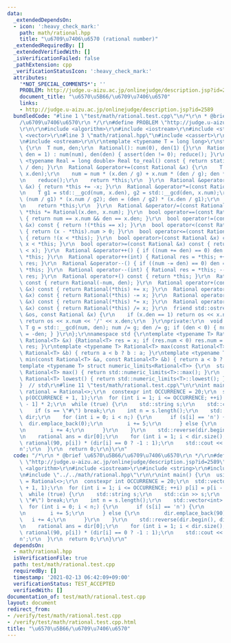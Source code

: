 ```yaml
---
data:
  _extendedDependsOn:
  - icon: ':heavy_check_mark:'
    path: math/rational.hpp
    title: "\u6709\u7406\u6570 (rational number)"
  _extendedRequiredBy: []
  _extendedVerifiedWith: []
  _isVerificationFailed: false
  _pathExtension: cpp
  _verificationStatusIcon: ':heavy_check_mark:'
  attributes:
    '*NOT_SPECIAL_COMMENTS*': ''
    PROBLEM: http://judge.u-aizu.ac.jp/onlinejudge/description.jsp?id=2589
    document_title: "\u6570\u5B66/\u6709\u7406\u6570"
    links:
    - http://judge.u-aizu.ac.jp/onlinejudge/description.jsp?id=2589
  bundledCode: "#line 1 \"test/math/rational.test.cpp\"\n/*\r\n * @brief \u6570\u5B66\
    /\u6709\u7406\u6570\r\n */\r\n#define PROBLEM \"http://judge.u-aizu.ac.jp/onlinejudge/description.jsp?id=2589\"\
    \r\n\r\n#include <algorithm>\r\n#include <iostream>\r\n#include <string>\r\n#include\
    \ <vector>\r\n#line 3 \"math/rational.hpp\"\n#include <cassert>\r\n#include <limits>\r\
    \n#include <ostream>\r\n\r\ntemplate <typename T = long long>\r\nstruct Rational\
    \ {\r\n  T num, den;\r\n  Rational(): num(0), den(1) {}\r\n  Rational(T num, T\
    \ den = 1) : num(num), den(den) { assert(den != 0); reduce(); }\r\n  template\
    \ <typename Real = long double> Real to_real() const { return static_cast<Real>(num)\
    \ / den; }\r\n  Rational &operator+=(const Rational &x) {\r\n    T g = std::__gcd(den,\
    \ x.den);\r\n    num = num * (x.den / g) + x.num * (den / g); den *= x.den / g;\r\
    \n    reduce();\r\n    return *this;\r\n  }\r\n  Rational &operator-=(const Rational\
    \ &x) { return *this += -x; }\r\n  Rational &operator*=(const Rational &x) {\r\
    \n    T g1 = std::__gcd(num, x.den), g2 = std::__gcd(den, x.num);\r\n    num =\
    \ (num / g1) * (x.num / g2); den = (den / g2) * (x.den / g1);\r\n    reduce();\r\
    \n    return *this;\r\n  }\r\n  Rational &operator/=(const Rational &x) { return\
    \ *this *= Rational(x.den, x.num); }\r\n  bool operator==(const Rational &x) const\
    \ { return num == x.num && den == x.den; }\r\n  bool operator!=(const Rational\
    \ &x) const { return !(*this == x); }\r\n  bool operator<(const Rational &x) const\
    \ { return (x - *this).num > 0; }\r\n  bool operator<=(const Rational &x) const\
    \ { return !(x < *this); }\r\n  bool operator>(const Rational &x) const { return\
    \ x < *this; }\r\n  bool operator>=(const Rational &x) const { return !(*this\
    \ < x); }\r\n  Rational &operator++() { if ((num += den) == 0) den = 1; return\
    \ *this; }\r\n  Rational operator++(int) { Rational res = *this; ++*this; return\
    \ res; }\r\n  Rational &operator--() { if ((num -= den) == 0) den = 1; return\
    \ *this; }\r\n  Rational operator--(int) { Rational res = *this; --*this; return\
    \ res; }\r\n  Rational operator+() const { return *this; }\r\n  Rational operator-()\
    \ const { return Rational(-num, den); }\r\n  Rational operator+(const Rational\
    \ &x) const { return Rational(*this) += x; }\r\n  Rational operator-(const Rational\
    \ &x) const { return Rational(*this) -= x; }\r\n  Rational operator*(const Rational\
    \ &x) const { return Rational(*this) *= x; }\r\n  Rational operator/(const Rational\
    \ &x) const { return Rational(*this) /= x; }\r\n  friend std::ostream &operator<<(std::ostream\
    \ &os, const Rational &x) {\r\n    if (x.den == 1) return os << x.num;\r\n   \
    \ return os << x.num << '/' << x.den;\r\n  }\r\nprivate:\r\n  void reduce() {\
    \ T g = std::__gcd(num, den); num /= g; den /= g; if (den < 0) { num = -num; den\
    \ = -den; } }\r\n};\r\nnamespace std {\r\ntemplate <typename T> Rational<T> abs(const\
    \ Rational<T> &x) {Rational<T> res = x; if (res.num < 0) res.num = -res.num; return\
    \ res; }\r\ntemplate <typename T> Rational<T> max(const Rational<T> &a, const\
    \ Rational<T> &b) { return a < b ? b : a; }\r\ntemplate <typename T> Rational<T>\
    \ min(const Rational<T> &a, const Rational<T> &b) { return a < b ? a : b; }\r\n\
    template <typename T> struct numeric_limits<Rational<T>> {\r\n  static constexpr\
    \ Rational<T> max() { return std::numeric_limits<T>::max(); }\r\n  static constexpr\
    \ Rational<T> lowest() { return std::numeric_limits<T>::lowest(); }\r\n};\r\n\
    }  // std\r\n#line 11 \"test/math/rational.test.cpp\"\n\r\nint main() {\r\n  using\
    \ rational = Rational<>;\r\n  constexpr int OCCURRENCE = 20;\r\n  std::vector<int>\
    \ p(OCCURRENCE + 1, 1);\r\n  for (int i = 1; i <= OCCURRENCE; ++i) p[i] = p[i\
    \ - 1] * 2;\r\n  while (true) {\r\n    std::string s;\r\n    std::cin >> s;\r\n\
    \    if (s == \"#\") break;\r\n    int n = s.length();\r\n    std::vector<int>\
    \ dir;\r\n    for (int i = 0; i < n;) {\r\n      if (s[i] == 'n') {\r\n      \
    \  dir.emplace_back(0);\r\n        i += 5;\r\n      } else {\r\n        dir.emplace_back(90);\r\
    \n        i += 4;\r\n      }\r\n    }\r\n    std::reverse(dir.begin(), dir.end());\r\
    \n    rational ans = dir[0];\r\n    for (int i = 1; i < dir.size(); ++i) ans +=\
    \ rational(90, p[i]) * (dir[i] == 0 ? -1 : 1);\r\n    std::cout << ans << '\\\
    n';\r\n  }\r\n  return 0;\r\n}\r\n"
  code: "/*\r\n * @brief \u6570\u5B66/\u6709\u7406\u6570\r\n */\r\n#define PROBLEM\
    \ \"http://judge.u-aizu.ac.jp/onlinejudge/description.jsp?id=2589\"\r\n\r\n#include\
    \ <algorithm>\r\n#include <iostream>\r\n#include <string>\r\n#include <vector>\r\
    \n#include \"../../math/rational.hpp\"\r\n\r\nint main() {\r\n  using rational\
    \ = Rational<>;\r\n  constexpr int OCCURRENCE = 20;\r\n  std::vector<int> p(OCCURRENCE\
    \ + 1, 1);\r\n  for (int i = 1; i <= OCCURRENCE; ++i) p[i] = p[i - 1] * 2;\r\n\
    \  while (true) {\r\n    std::string s;\r\n    std::cin >> s;\r\n    if (s ==\
    \ \"#\") break;\r\n    int n = s.length();\r\n    std::vector<int> dir;\r\n  \
    \  for (int i = 0; i < n;) {\r\n      if (s[i] == 'n') {\r\n        dir.emplace_back(0);\r\
    \n        i += 5;\r\n      } else {\r\n        dir.emplace_back(90);\r\n     \
    \   i += 4;\r\n      }\r\n    }\r\n    std::reverse(dir.begin(), dir.end());\r\
    \n    rational ans = dir[0];\r\n    for (int i = 1; i < dir.size(); ++i) ans +=\
    \ rational(90, p[i]) * (dir[i] == 0 ? -1 : 1);\r\n    std::cout << ans << '\\\
    n';\r\n  }\r\n  return 0;\r\n}\r\n"
  dependsOn:
  - math/rational.hpp
  isVerificationFile: true
  path: test/math/rational.test.cpp
  requiredBy: []
  timestamp: '2021-02-13 06:42:09+09:00'
  verificationStatus: TEST_ACCEPTED
  verifiedWith: []
documentation_of: test/math/rational.test.cpp
layout: document
redirect_from:
- /verify/test/math/rational.test.cpp
- /verify/test/math/rational.test.cpp.html
title: "\u6570\u5B66/\u6709\u7406\u6570"
---
```

